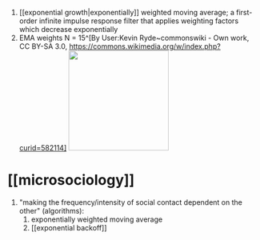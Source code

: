 1. [[exponential growth|exponentially]] weighted moving average; a first-order infinite impulse response filter that applies weighting factors which decrease exponentially
2. EMA weights N = 15^[By User:Kevin Ryde~commonswiki - Own work, CC BY-SA 3.0, https://commons.wikimedia.org/w/index.php?curid=582114]
	<img src="https://upload.wikimedia.org/wikipedia/commons/b/ba/Exponential_moving_average_weights_N%3D15.png" width="200" />
	
# [[microsociology]]
1. "making the frequency/intensity of social contact dependent on the other" (algorithms):
	1. exponentially weighted moving average
	2. [[exponential backoff]]